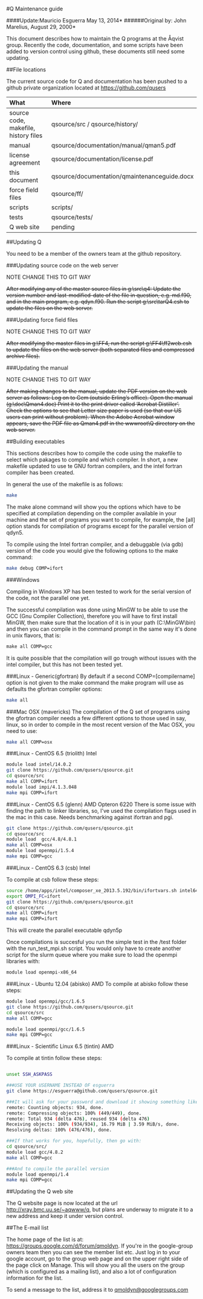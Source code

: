 #Q Maintenance guide

####Update:Mauricio Esguerra May 13, 2014*
######Original by: John Marelius, August 29, 2000*


This document describes how to maintain the Q programs at the Åqvist
group. Recently the code, documentation, and some scripts have been
added to version control using github, these documents still need some
updating.


##File locations

The current source code for Q and documentation has been pushed to a
github private organization located at https://github.com/qusers


| What                                 | Where                                        |
|:------------------------------------ |:---------------------------------------------| 
| source code, makefile, history files | qsource/src / qsource/history/               |
| manual                               | qsource/documentation/manual/qman5.pdf       |
| license agreement                    | qsource/documentation/license.pdf            |
| this document                        | qsource/documentation/qmaintenanceguide.docx |
| force field files                    | qsource/ff/                                  |
| scripts                              | scripts/                                     |
| tests                                | qsource/tests/                               |
| Q web site                           | pending                                      |


##Updating Q

You need to be a member of the owners team at the github repository.

###Updating source code on the web server

NOTE CHANGE THIS TO GIT WAY

~~After  modifying any  of  the master  source  files in  g:\\src\\q4:
Update  the  version number  and  last-modified-date  of  the file  in
question, e.g. md.f90, and in the main program, e.g. qdyn.f90. Run the
script g:\\src\\tarQ4.csh to update the files on the web server.~~

###Updating force field files

NOTE CHANGE THIS TO GIT WAY

~~After  modifying  the  master  files  in  g:\\FF4,  run  the  script
g:\\FF4\\ff2web.csh  to  update the  files  on  the  web server  (both
separated files and compressed archive files).~~

###Updating the manual

NOTE CHANGE THIS TO GIT WAY

~~After making  changes to the manual,  update the PDF  version on the
web server as follows: Log  on to Gem (outside Erling’s office).  Open
the manual  (g:\\doc\\Qman4.doc) Print it  to the print  driver called
‘Acrobat Distiller’. Check  the options to see that  Letter size paper
is used  (so that our US  users can print without  problem).  When the
Adobe Acrobat  window appears, save the  PDF file as  Qman4.pdf in the
wwwroot\\Q directory on the web server.~~



##Building executables

This sections describes how to compile the code using the makefile to
select which pakages to compile and which compiler.
In short, a new makefile updated to use te GNU fortran compilers, and
the intel fortran compiler has been created.

In general the use of the makefile is as follows:
```bash
make
```

The make alone command will show you the options which have to be specified at
compilation depending on the compiler available in your machine and the set of
programs you want to compile, for example, the [all] option stands for compilation
of programs except for the parallel version of qdyn5.

To compile using the Intel fortran compiler, and a debuggable (via gdb) version of the code you would give the following options to the make command:

```bash
make debug COMP=ifort
```

###Windows

Compiling in Windows XP has been tested to work for the serial version of the code, not the parallel one yet.

The successful compilation was done using MinGW to be able to use the GCC (Gnu Compiler Collection), therefore you will have to first install MinGW, then make sure that the location of it is in your path (C:\MinGW\bin) and then you can compile in the command prompt in the same way it's done in unix flavors, that is:

```bat
make all COMP=gcc
```

It is quite possible that the compilation will go trough without issues with the intel compiler, but this has not been tested yet.

###Linux - Generic(gfortran)
By default if a second COMP=[compilername] option is not given to the make command the make program will use as defaults the gfortran compiler options:
```bash
make all
```

###Mac OSX (mavericks)
The compilation of the Q set of programs using the gfortran compiler needs a few different options to those used in say, linux, so in order to compile in the most recent version of the Mac OSX, you need to use:
```bash
make all COMP=osx
```

###Linux - CentOS 6.5 (triolith) Intel

```bash
module load intel/14.0.2
git clone https://github.com/qusers/qsource.git
cd qsource/src
make all COMP=ifort
module load impi/4.1.3.048
make mpi COMP=ifort
```

###Linux - CentOS 6.5 (glenn) AMD Opteron 6220
There is some issue with finding the path to linker libraries, so, I've used
the compilation flags used in the mac in this case.
Needs benchmarking against ifortran and pgi.

```bash
git clone https://github.com/qusers/qsource.git
cd qsource/src
module load  gcc/4.8/4.8.1
make all COMP=osx
module load openmpi/1.5.4
make mpi COMP=gcc
```                   


###Linux - CentOS 6.3 (csb) Intel

To compile at csb follow these steps:
```bash
source /home/apps/intel/composer_xe_2013.5.192/bin/ifortvars.sh intel64
export OMPI_FC=ifort
git clone https://github.com/qusers/qsource.git
cd qsource/src
make all COMP=ifort
make mpi COMP=ifort
```

This will create the parallel executable qdyn5p

Once compilations is succesful you run the simple test in the /test folder
with  the run_test_mpi.sh script.  You  would only have to  create another script for the slurm queue where you  make sure to load the openmpi libraries
with:
```bash
module load openmpi-x86_64
```

###Linux - Ubuntu 12.04 (abisko) AMD
To compile at abisko follow these steps:
```bash
module load openmpi/gcc/1.6.5
git clone https://github.com/qusers/qsource.git
cd qsource/src
make all COMP=gcc

module load openmpi/gcc/1.6.5
make mpi COMP=gcc
```

###Linux - Scientific Linux 6.5 (tintin) AMD

To compile at tintin follow these steps:
```bash

unset SSH_ASKPASS

###USE YOUR USERNAME INSTEAD OF esguerra
git clone https://esguerra@github.com/qusers/qsource.git 

###It will ask for your password and download it showing something like:
remote: Counting objects: 934, done.
remote: Compressing objects: 100% (449/449), done.
remote: Total 934 (delta 476), reused 934 (delta 476)
Receiving objects: 100% (934/934), 16.79 MiB | 3.59 MiB/s, done.
Resolving deltas: 100% (476/476), done.

###If that works for you, hopefully, then go with:
cd qsource/src/
module load gcc/4.8.2
make all COMP=gcc

###And to compile the parallel version
module load openmpi/1.4
make mpi COMP=gcc
```

##Updating the Q web site

The    Q    website    page    is    now   located    at    the    url
http://xray.bmc.uu.se/~aqwww/q, but  plans are underway  to migrate it
to a new address and keep it under version control.


##The E-mail list

The       home      page      of       the      list       is      at:
https://groups.google.com/d/forum/qmoldyn.     If   you're    in   the
google-group owners team  then you can see the  member list etc.  Just
log in  to your google account,  go to the  group web page and  on the
upper right side  of the page click on Manage. This  will show you all
the users  on the group (which  is configured as a  mailing list), and
also a lot of configuration information for the list.

To send a message to the list, address it to qmoldyn@googlegroups.com


